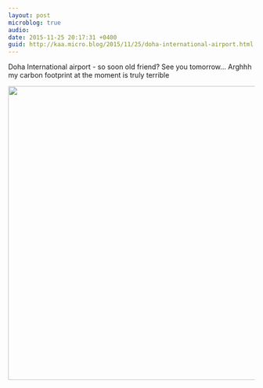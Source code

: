 ```yaml
---
layout: post
microblog: true
audio: 
date: 2015-11-25 20:17:31 +0400
guid: http://kaa.micro.blog/2015/11/25/doha-international-airport.html
---
```

Doha International airport - so soon old friend? See you tomorrow... Arghhh my carbon footprint at the moment is truly terrible

<img src="https://micro.kaa.bz/uploads/2018/bd3b461ca2.jpg" width="600" height="600" />
